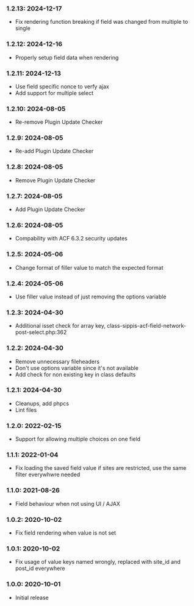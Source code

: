 ### 1.2.13: 2024-12-17

* Fix rendering function breaking if field was changed from multiple to single

### 1.2.12: 2024-12-16

* Properly setup field data when rendering

### 1.2.11: 2024-12-13

* Use field specific nonce to verfy ajax
* Add support for multiple select

### 1.2.10: 2024-08-05

* Re-remove Plugin Update Checker

### 1.2.9: 2024-08-05

* Re-add Plugin Update Checker

### 1.2.8: 2024-08-05

* Remove Plugin Update Checker

### 1.2.7: 2024-08-05

* Add Plugin Update Checker

### 1.2.6: 2024-08-05

* Compability with ACF 6.3.2 security updates

### 1.2.5: 2024-05-06

* Change format of filler value to match the expected format

### 1.2.4: 2024-05-06

* Use filler value instead of just removing the options variable

### 1.2.3: 2024-04-30

* Additional isset check for array key, class-sippis-acf-field-network-post-select.php:362

### 1.2.2: 2024-04-30

* Remove unnecessary fileheaders
* Don't use options variable since it's not available
* Add check for non existing key in class defaults

### 1.2.1: 2024-04-30

* Cleanups, add phpcs
* Lint files

### 1.2.0: 2022-02-15

* Support for allowing multiple choices on one field

### 1.1.1: 2022-01-04

* Fix loading the saved field value if sites are restricted, use the same filter everywhwre needed

### 1.1.0: 2021-08-26

* Field behaviour when not using UI / AJAX

### 1.0.2: 2020-10-02

* Fix field rendering when value is not set

### 1.0.1: 2020-10-02

* Fix usage of value keys named wrongly, replaced with site_id and post_id everywhere

### 1.0.0: 2020-10-01

* Initial release
